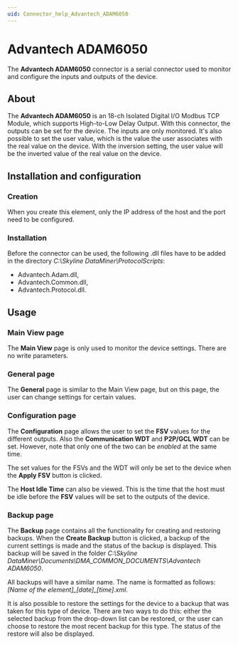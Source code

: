 ```yaml
---
uid: Connector_help_Advantech_ADAM6050
---
```


# Advantech ADAM6050

The **Advantech ADAM6050** connector is a serial connector used to monitor and configure the inputs and outputs of the device.

## About

The **Advantech ADAM6050** is an 18-ch Isolated Digital I/O Modbus TCP Module, which supports High-to-Low Delay Output. With this connector, the outputs can be set for the device. The inputs are only monitored. It's also possible to set the user value, which is the value the user associates with the real value on the device. With the inversion setting, the user value will be the inverted value of the real value on the device.

## Installation and configuration

### Creation

When you create this element, only the IP address of the host and the port need to be configured.

### Installation

Before the connector can be used, the following .dll files have to be added in the directory *C:\Skyline DataMiner\ProtocolScripts*:

- Advantech.Adam.dll,
- Advantech.Common.dll,
- Advantech.Protocol.dll.

## Usage

### Main View page

The **Main View** page is only used to monitor the device settings. There are no write parameters.

### General page

The **General** page is similar to the Main View page, but on this page, the user can change settings for certain values.

### Configuration page

The **Configuration** page allows the user to set the **FSV** values for the different outputs. Also the **Communication WDT** and **P2P/GCL WDT** can be set. However, note that only one of the two can be *enabled* at the same time.

The set values for the FSVs and the WDT will only be set to the device when the **Apply FSV** button is clicked.

The **Host Idle Time** can also be viewed. This is the time that the host must be idle before the **FSV** values will be set to the outputs of the device.

### Backup page

The **Backup** page contains all the functionality for creating and restoring backups. When the **Create Backup** button is clicked, a backup of the current settings is made and the status of the backup is displayed. This backup will be saved in the folder *C:\Skyline DataMiner\Documents\DMA_COMMON_DOCUMENTS\Advantech ADAM6050*.

All backups will have a similar name. The name is formatted as follows: *\[Name of the element\]\_\[date\]\_\[time\].xml*.

It is also possible to restore the settings for the device to a backup that was taken for this type of device. There are two ways to do this: either the selected backup from the drop-down list can be restored, or the user can choose to restore the most recent backup for this type. The status of the restore will also be displayed.
